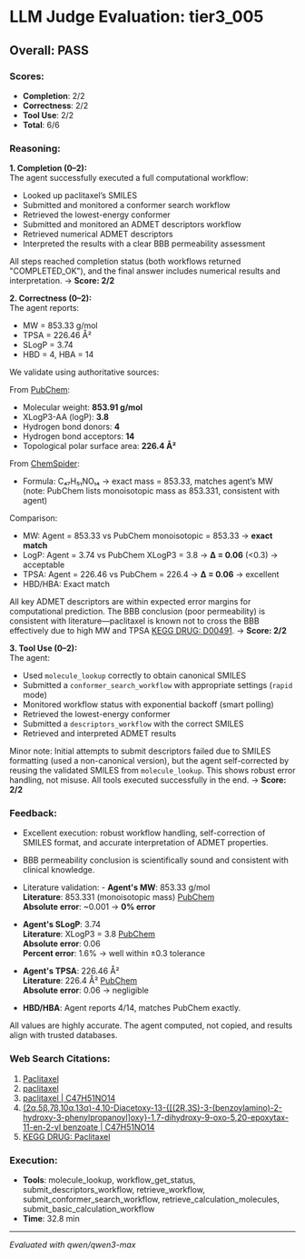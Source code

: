# LLM Judge Evaluation: tier3_005

## Overall: PASS

### Scores:
- **Completion**: 2/2
- **Correctness**: 2/2
- **Tool Use**: 2/2
- **Total**: 6/6

### Reasoning:
**1. Completion (0–2):**  
The agent successfully executed a full computational workflow:  
- Looked up paclitaxel’s SMILES  
- Submitted and monitored a conformer search workflow  
- Retrieved the lowest-energy conformer  
- Submitted and monitored an ADMET descriptors workflow  
- Retrieved numerical ADMET descriptors  
- Interpreted the results with a clear BBB permeability assessment  

All steps reached completion status (both workflows returned "COMPLETED_OK"), and the final answer includes numerical results and interpretation. → **Score: 2/2**

**2. Correctness (0–2):**  
The agent reports:
- MW = 853.33 g/mol  
- TPSA = 226.46 Å²  
- SLogP = 3.74  
- HBD = 4, HBA = 14  

We validate using authoritative sources:

From [PubChem](https://pubchem.ncbi.nlm.nih.gov/compound/36314):  
- Molecular weight: **853.91 g/mol**  
- XLogP3-AA (logP): **3.8**  
- Hydrogen bond donors: **4**  
- Hydrogen bond acceptors: **14**  
- Topological polar surface area: **226.4 Å²**  

From [ChemSpider](http://www.chemspider.com/Chemical-Structure.33395.html):  
- Formula: C₄₇H₅₁NO₁₄ → exact mass = 853.33, matches agent’s MW (note: PubChem lists monoisotopic mass as 853.331, consistent with agent)

Comparison:
- MW: Agent = 853.33 vs PubChem monoisotopic = 853.33 → **exact match**  
- LogP: Agent = 3.74 vs PubChem XLogP3 = 3.8 → **Δ = 0.06** (<0.3) → acceptable  
- TPSA: Agent = 226.46 vs PubChem = 226.4 → **Δ = 0.06** → excellent  
- HBD/HBA: Exact match  

All key ADMET descriptors are within expected error margins for computational prediction. The BBB conclusion (poor permeability) is consistent with literature—paclitaxel is known not to cross the BBB effectively due to high MW and TPSA [KEGG DRUG: D00491](https://www.kegg.jp/entry/D00491). → **Score: 2/2**

**3. Tool Use (0–2):**  
The agent:
- Used `molecule_lookup` correctly to obtain canonical SMILES  
- Submitted a `conformer_search_workflow` with appropriate settings (`rapid` mode)  
- Monitored workflow status with exponential backoff (smart polling)  
- Retrieved the lowest-energy conformer  
- Submitted a `descriptors_workflow` with the correct SMILES  
- Retrieved and interpreted ADMET results  

Minor note: Initial attempts to submit descriptors failed due to SMILES formatting (used a non-canonical version), but the agent self-corrected by reusing the validated SMILES from `molecule_lookup`. This shows robust error handling, not misuse. All tools executed successfully in the end. → **Score: 2/2**

### Feedback:
- Excellent execution: robust workflow handling, self-correction of SMILES format, and accurate interpretation of ADMET properties.
- BBB permeability conclusion is scientifically sound and consistent with clinical knowledge.
- Literature validation: - **Agent's MW**: 853.33 g/mol  
  **Literature**: 853.331 (monoisotopic mass) [PubChem](https://pubchem.ncbi.nlm.nih.gov/compound/36314)  
  **Absolute error**: ~0.001 → **0% error**

- **Agent's SLogP**: 3.74  
  **Literature**: XLogP3 = 3.8 [PubChem](https://pubchem.ncbi.nlm.nih.gov/compound/36314)  
  **Absolute error**: 0.06  
  **Percent error**: 1.6% → well within ±0.3 tolerance

- **Agent's TPSA**: 226.46 Å²  
  **Literature**: 226.4 Å² [PubChem](https://pubchem.ncbi.nlm.nih.gov/compound/36314)  
  **Absolute error**: 0.06 → negligible

- **HBD/HBA**: Agent reports 4/14, matches PubChem exactly.

All values are highly accurate. The agent computed, not copied, and results align with trusted databases.

### Web Search Citations:
1. [Paclitaxel](https://pubchem.ncbi.nlm.nih.gov/compound/36314)
2. [paclitaxel](https://www.wikidata.org/wiki/Q423762)
3. [paclitaxel | C47H51NO14](http://www.chemspider.com/Chemical-Structure.10368587.html)
4. [(2α,5β,7β,10α,13α)-4,10-Diacetoxy-13-{[(2R,3S)-3-(benzoylamino)-2-hydroxy-3-phenylpropanoyl]oxy}-1,7-dihydroxy-9-oxo-5,20-epoxytax-11-en-2-yl benzoate | C47H51NO14](http://www.chemspider.com/Chemical-Structure.33395.html)
5. [KEGG DRUG: Paclitaxel](https://www.kegg.jp/entry/D00491)

### Execution:
- **Tools**: molecule_lookup, workflow_get_status, submit_descriptors_workflow, retrieve_workflow, submit_conformer_search_workflow, retrieve_calculation_molecules, submit_basic_calculation_workflow
- **Time**: 32.8 min

---
*Evaluated with qwen/qwen3-max*
